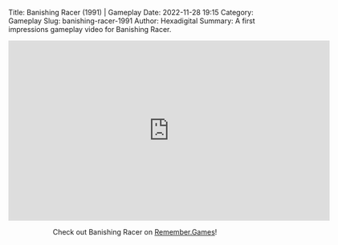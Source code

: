 Title: Banishing Racer (1991) | Gameplay
Date: 2022-11-28 19:15
Category: Gameplay
Slug: banishing-racer-1991
Author: Hexadigital
Summary: A first impressions gameplay video for Banishing Racer.

<center><iframe src="https://www.youtube.com/embed/2Hw5W8WTmDU?feature=oembed" allow="accelerometer; autoplay; encrypted-media; gyroscope; picture-in-picture" width="640" height="360" frameborder="0"></iframe>

Check out Banishing Racer on [Remember.Games](https://remember.games/game/7079/banishing-racer/)!</center>

